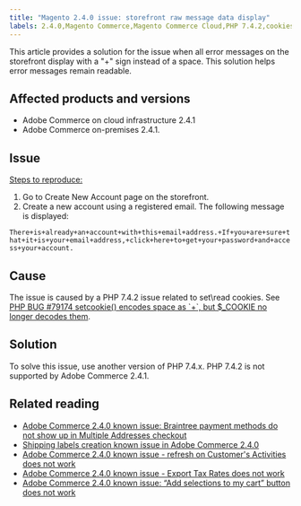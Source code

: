 ```yaml
---
title: "Magento 2.4.0 issue: storefront raw message data display"
labels: 2.4.0,Magento Commerce,Magento Commerce Cloud,PHP 7.4.2,cookies,error message,known issues,store,troubleshooting,Adobe Commerce,cloud infrastructure,on-premises
---
```


This article provides a solution for the issue when all error messages on the storefront display with a "+" sign instead of a space. This solution helps error messages remain readable.

## Affected products and versions

* Adobe Commerce on cloud infrastructure 2.4.1
* Adobe Commerce on-premises 2.4.1.

## Issue

<ins>Steps to reproduce:</ins>

1. Go to Create New Account page on the storefront.
1. Create a new account using a registered email. The following message is displayed:

 `There+is+already+an+account+with+this+email+address.+If+you+are+sure+that+it+is+your+email+address,+click+here+to+get+your+password+and+access+your+account.`

## Cause

The issue is caused by a PHP 7.4.2 issue related to set\\read cookies. See [PHP BUG \#79174 setcookie() encodes space as \`+\`, but $\_COOKIE no longer decodes them](https://bugs.php.net/bug.php?id=79174).

## Solution

To solve this issue, use another version of PHP 7.4.x. PHP 7.4.2 is not supported by Adobe Commerce 2.4.1.

## Related reading

<ul><li><a href="https://support.magento.com/hc/en-us/articles/360046354992-Magento-2-4-0-known-issue-Braintree-payment-methods-do-not-show-up-in-Multiple-Addresses-checkout">Adobe Commerce 2.4.0 known issue: Braintree payment methods do not show up in Multiple Addresses checkout</a>
</li>
<li><a href="https://support.magento.com/hc/en-us/articles/360046750171-Shipping-labels-creation-known-issue-in-Magento-2-4-0">Shipping labels creation known issue in Adobe Commerce 2.4.0</a></li>
<li><a href="https://support.magento.com/hc/en-us/articles/360046091332-Magento-2-4-0-known-issue-refresh-on-Customer-s-Activities-does-not-work">Adobe Commerce 2.4.0 known issue - refresh on Customer's Activities does not work</a></li>
<li><a href="https://support.magento.com/hc/en-us/articles/360045850032">Adobe Commerce 2.4.0 known issue - Export Tax Rates does not work</a></li>
<li><a href="https://support.magento.com/hc/en-us/articles/360045838312-Magento-2-4-0-known-issue-Add-selections-to-my-cart-button-does-not-work">Adobe Commerce 2.4.0 known issue: “Add selections to my cart” button does not work</a>
<div> </div>
</li></ul>
